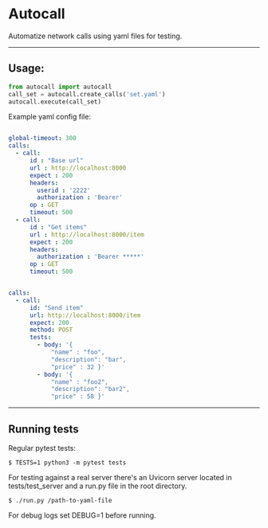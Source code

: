# Autocall

Automatize network calls using yaml files for testing.

---

## Usage:

```python
from autocall import autocall
call_set = autocall.create_calls('set.yaml')
autocall.execute(call_set)
``````

Example yaml config file:

```yaml

global-timeout: 300
calls:
  - call:
      id : "Base url"
      url : http://localhost:8000
      expect : 200
      headers: 
        userid : '2222'
        authorization : 'Bearer'
      op : GET
      timeout: 500
  - call:
      id : "Get items"
      url : http://localhost:8000/item
      expect : 200
      headers: 
        authorization : 'Bearer *****'
      op : GET
      timeout: 500

```


```yaml

calls:
  - call:
      id: "Send item"
      url: http://localhost:8000/item
      expect: 200
      method: POST
      tests:
        - body: '{
            "name" : "foo",
            "description": "bar",
            "price" : 32 }'
        - body: '{
            "name" : "foo2",
            "description": "bar2",
            "price" : 58 }'

```

---

## Running tests

Regular pytest tests:

```cli
$ TESTS=1 python3 -m pytest tests
```

For testing against a real server there's an Uvicorn server located in tests/test_server and a run.py file in the root directory.

```cli
$ ./run.py /path-to-yaml-file 
```


For debug logs set DEBUG=1 before running.
